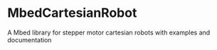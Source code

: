 # MbedCartesianRobot
A Mbed library for stepper motor cartesian robots with examples and documentation
